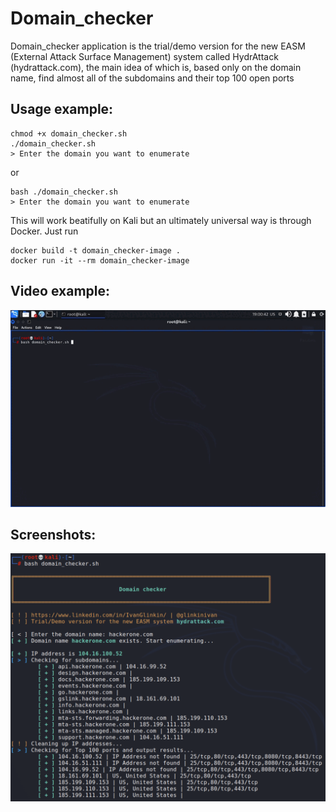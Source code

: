 # Domain_checker
Domain_checker application is the trial/demo version for the new EASM (External Attack Surface Management) system called HydrAttack (hydrattack.com), the main idea of which is, based only on the domain name, find almost all of the subdomains and their top 100 open ports

Usage example:
--------------
```
chmod +x domain_checker.sh
./domain_checker.sh
> Enter the domain you want to enumerate
```
or
```
bash ./domain_checker.sh
> Enter the domain you want to enumerate
```


This will work beatifully on Kali but an ultimately universal way is through Docker. Just run 

```
docker build -t domain_checker-image .
docker run -it --rm domain_checker-image
```

Video example:
--------------
![](https://github.com/IvanGlinkin/media_support/blob/main/Domain_checker_Video.gif?raw=true)

Screenshots:
------------
![](https://github.com/IvanGlinkin/media_support/blob/main/Domain_checker_image.png?raw=true)
